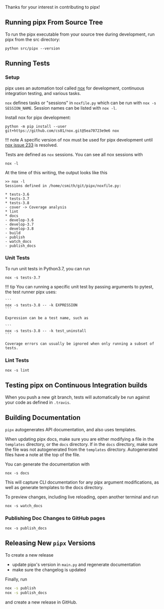 Thanks for your interest in contributing to pipx!

## Running pipx From Source Tree
To run the pipx executable from your source tree during development, run pipx from the src directory:

```
python src/pipx --version
```

## Running Tests

### Setup
pipx uses an automation tool called [nox](https://pypi.org/project/nox/) for development, continuous integration testing, and various tasks.

`nox` defines tasks or "sessions" in `noxfile.py` which can be run with `nox -s SESSION_NAME`. Session names can be listed with `nox -l`.

Install nox for pipx development:
```
python -m pip install --user git+https://github.com/cs01/nox.git@5ea70723e9e6 nox
```

!!! note
    A specific version of nox must be used for pipx development until [nox issue 233](https://github.com/theacodes/nox/issues/233) is resolved.

Tests are defined as `nox` sessions. You can see all nox sessions with
```
nox -l
```

At the time of this writing, the output looks like this
```
>> nox -l
Sessions defined in /home/csmith/git/pipx/noxfile.py:

* tests-3.6
* tests-3.7
* tests-3.8
- cover -> Coverage analysis
* lint
* docs
- develop-3.6
- develop-3.7
- develop-3.8
- build
- publish
- watch_docs
- publish_docs
```

### Unit Tests
To run unit tests in Python3.7, you can run
```
nox -s tests-3.7
```

!!! tip
    You can running a specific unit test by passing arguments to pytest, the test runner pipx uses:

    ```
    nox -s tests-3.8 -- -k EXPRESSION
    ```

    Expression can be a test name, such as

    ```
    nox -s tests-3.8 -- -k test_uninstall
    ```

    Coverage errors can usually be ignored when only running a subset of tests.

### Lint Tests

```
nox -s lint
```

## Testing pipx on Continuous Integration builds
When you push a new git branch, tests will automatically be run against your code as defined in `.travis`.

## Building Documentation

`pipx` autogenerates API documentation, and also uses templates.

When updating pipx docs, make sure you are either modifying a file in the `templates` directory, or the `docs` directory. If in the `docs` directory, make sure the file was not autogenerated from the `templates` directory. Autogenerated files have a note at the top of the file.

You can generate the documentation with
```
nox -s docs
```

This will capture CLI documentation for any pipx argument modifications, as well as generate templates to the docs directory.

To preview changes, including live reloading, open another terminal and run
```
nox -s watch_docs
```

### Publishing Doc Changes to GitHub pages
```
nox -s publish_docs
```

## Releasing New `pipx` Versions
To create a new release

* update pipx's version in `main.py` and regenerate documentation
* make sure the changelog is updated

Finally, run
```bash
nox -s publish
nox -s publish_docs
```

and create a new release in GitHub.
